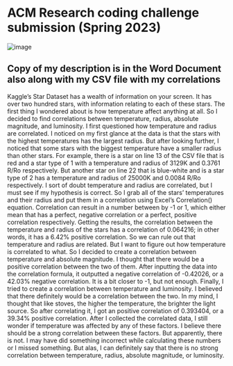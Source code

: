 # ACM Research coding challenge submission (Spring 2023)

![image](https://user-images.githubusercontent.com/72369124/211179527-0ee60624-2794-4e13-bf7f-f88b5c950e44.png)

## Copy of my description is in the Word Document also along with my CSV file with my correlations

Kaggle’s Star Dataset has a wealth of information on your screen. It has over two hundred stars, with information relating to each of these stars. The first thing I wondered about is how temperature affect anything at all. So I decided to find correlations between temperature, radius, absolute magnitude, and luminosity.
I first questioned how temperature and radius are correlated. I noticed on my first glance at the data is that the stars with the highest temperatures has the largest radius. But after looking further, I noticed that some stars with the biggest temperature have a smaller radius than other stars. For example, there is a star on line 13 of the CSV file that is red and a star type of 1 with a temperature and radius of 3129K and 0.3761 R/Ro respectively. But another star on line 22 that is blue-white and is a star type of 2 has a temperature and radius of 25000K and 0.0084 R/Ro respectively. I sort of doubt temperature and radius are correlated, but I must see if my hypothesis is correct.
So I grab all of the stars’ temperatures and their radius and put them in a correlation using Excel’s Correlation() equation. Correlation can result in a number between by -1 or 1, which either mean that has a perfect, negative correlation or a perfect, positive correlation respectively. Getting the results, the correlation between the temperature and radius of the stars has a correlation of 0.064216; in other words, it has a 6.42% positive correlation. So we can rule out that temperature and radius are related.
But I want to figure out how temperature is correlated to what. So I decided to create a correlation between temperature and absolute magnitude. I thought that there would be a positive correlation between the two of them. After inputting the data into the correlation formula, it outputted a negative correlation of -0.42026, or a 42.03% negative correlation. It is a bit closer to -1, but not enough. 
Finally, I tried to create a correlation between temperature and luminosity. I believed that there definitely would be a correlation between the two. In my mind, I thought that like stoves, the higher the temperature, the brighter the light source. So after correlating it, I got an positive correlation of 0.393404, or a 39.34% positive correlation.
After I collected the correlated data, I still wonder if temperature was affected by any of these factors. I believe there should be a strong correlation between these factors. But apparently, there is not. I may have did something incorrect while calculating these numbers or I missed something. But alas, I can definitely say that there is no strong correlation between temperature, radius, absolute magnitude, or luminosity.

